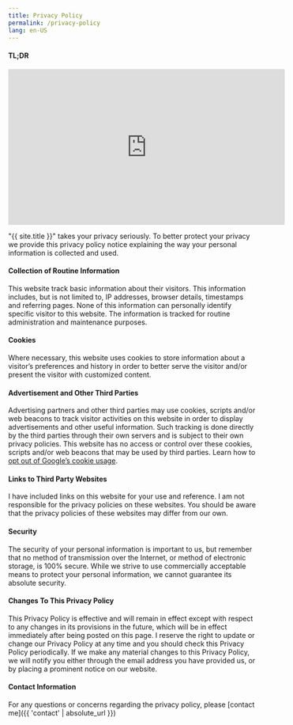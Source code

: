 ```yaml
---
title: Privacy Policy
permalink: /privacy-policy
lang: en-US
---
```


#### TL;DR
<div class="embed-responsive embed-responsive-16by9">
  <iframe width="560" height="315" src="https://www.youtube-nocookie.com/embed/2ocykBzWDiM" frameborder="0" allow="accelerometer; autoplay; clipboard-write; encrypted-media; gyroscope; picture-in-picture" allowfullscreen></iframe>
</div>

"{{ site.title }}" takes your privacy seriously. To better protect your privacy we provide this privacy policy notice explaining the way your personal information is collected and used.


#### Collection of Routine Information
This website track basic information about their visitors. This information includes, but is not limited to, IP addresses, browser details, timestamps and referring pages. None of this information can personally identify specific visitor to this website. The information is tracked for routine administration and maintenance purposes.


#### Cookies
Where necessary, this website uses cookies to store information about a visitor’s preferences and history in order to better serve the visitor and/or present the visitor with customized content.


#### Advertisement and Other Third Parties
Advertising partners and other third parties may use cookies, scripts and/or web beacons to track visitor activities on this website in order to display advertisements and other useful information. Such tracking is done directly by the third parties through their own servers and is subject to their own privacy policies. This website has no access or control over these cookies, scripts and/or web beacons that may be used by third parties. Learn how to [opt out of Google’s cookie usage](http://www.google.com/privacy_ads.html).


#### Links to Third Party Websites
I have included links on this website for your use and reference. I am not responsible for the privacy policies on these websites. You should be aware that the privacy policies of these websites may differ from our own.


#### Security
The security of your personal information is important to us, but remember that no method of transmission over the Internet, or method of electronic storage, is 100% secure. While we strive to use commercially acceptable means to protect your personal information, we cannot guarantee its absolute security.


#### Changes To This Privacy Policy
This Privacy Policy is effective and will remain in effect except with respect to any changes in its provisions in the future, which will be in effect immediately after being posted on this page.
I reserve the right to update or change our Privacy Policy at any time and you should check this Privacy Policy periodically. If we make any material changes to this Privacy Policy, we will notify you either through the email address you have provided us, or by placing a prominent notice on our website.


#### Contact Information
For any questions or concerns regarding the privacy policy, please [contact me]({{ 'contact' | absolute_url }})
